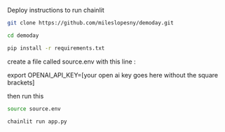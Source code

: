 Deploy instructions to run chainlit
``` bash
git clone https://github.com/mileslopesny/demoday.git
```

``` bash
cd demoday
```

``` bash
pip install -r requirements.txt
```

create a file called source.env with this line :

export OPENAI_API_KEY=[your open ai key goes here without the square brackets]

then run this
``` bash
source source.env
```

``` bash
chainlit run app.py
```
